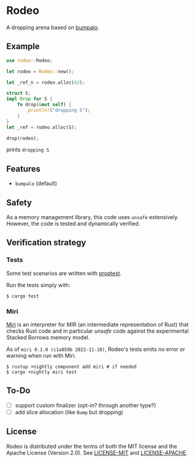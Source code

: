# Rodeo

A dropping arena based on [bumpalo](https://crates.io/crates/bumpalo).

## Example

```rust
use rodeo::Rodeo;

let rodeo = Rodeo::new();

let _ref_n = rodeo.alloc(42);

struct S;
impl Drop for S {
    fn drop(&mut self) {
        println!("dropping S");
    }
}
let _ref = rodeo.alloc(S);

drop(rodeo);
```

prints `dropping S`

## Features

* `bumpalo` (default)

## Safety

As a memory management library, this code uses `unsafe` extensively. However, the code is tested and dynamically verified.

## Verification strategy

### Tests

Some test scenarios are written with [proptest](https://altsysrq.github.io/proptest-book/).

Run the tests simply with:

```shell
$ cargo test
```

### Miri

[Miri](https://github.com/rust-lang/miri) is an interpreter for MIR (an intermediate representation of Rust) that checks Rust code and in particular _unsafe_ code against the experimental Stacked Borrows memory model.

As of `miri 0.1.0 (c1a859b 2022-11-10)`, Rodeo's tests emits no error or warning when run with Miri.

```shell
$ rustup +nightly component add miri # if needed
$ cargo +nightly miri test
```

## To-Do

- [ ] support custom finalizer (opt-in? through another type?)
- [ ] add slice allocation (like `Bump` but dropping)

## License

Rodeo is distributed under the terms of both the MIT license and the Apache License (Version 2.0).
See [LICENSE-MIT](LICENSE-MIT) and [LICENSE-APACHE](LICENSE-APACHE).